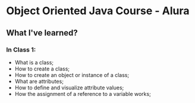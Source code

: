 # Object Oriented Java Course - Alura

## What I've learned?

### In Class 1:

- What is a class;
- How to create a class;
- How to create an object or instance of a class;
- What are attributes;
- How to define and visualize attribute values;
- How the assignment of a reference to a variable works;
